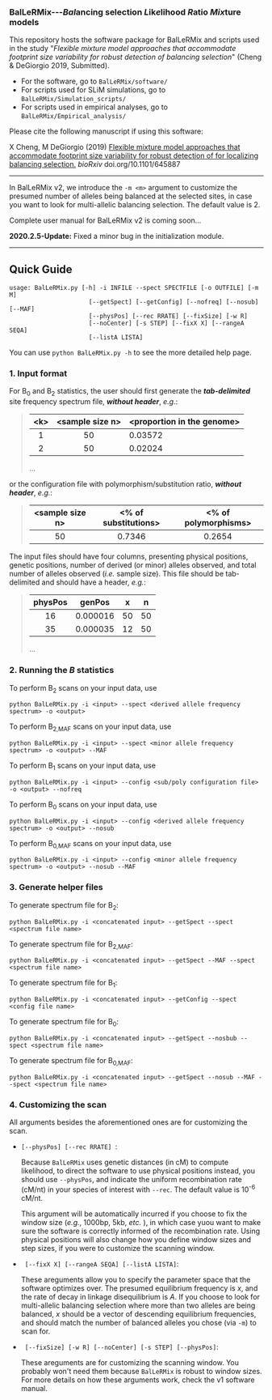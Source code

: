 ###  BalLeRMix---*Bal*ancing selection *L*ik*e*lihood *R*atio *Mix*ture models

This repository hosts the software package for BalLeRMix and scripts used in the study "*Flexible mixture model approaches that accommodate footprint size variability for robust detection of balancing selection*" (Cheng &amp; DeGiorgio 2019, Submitted). 

- For the software, go to `BalLeRMix/software/`
- For scripts used for SLiM simulations, go to `BalLeRMix/Simulation_scripts/`
- For scripts used in empirical analyses,  go to `BalLeRMix/Empirical_analysis/`

Please cite the following manuscript if using this software:

X Cheng, M DeGiorgio (2019) [Flexible mixture model approaches that accommodate footprint size variability for robust detection of for localizing balancing selection.](https://www.biorxiv.org/content/10.1101/645887v2) *bioRxiv* doi.org/10.1101/645887

------

In BalLeRMix v2, we introduce the `-m <m>` argument to customize the presumed number of alleles being balanced at the selected sites, in case you want to look for multi-allelic balancing selection. The default value is 2.

Complete user manual for BalLeRMix v2 is coming soon...

**2020.2.5-Update:** Fixed a minor bug in the initialization module.

------

## Quick Guide 

```
usage: BalLeRMix.py [-h] -i INFILE --spect SPECTFILE [-o OUTFILE] [-m M]
                      [--getSpect] [--getConfig] [--nofreq] [--nosub] [--MAF]
                      [--physPos] [--rec RRATE] [--fixSize] [-w R]
                      [--noCenter] [-s STEP] [--fixX X] [--rangeA SEQA]
                      [--listA LISTA]
```
You can use `python BalLeRMix.py -h` to see the more detailed help page.

### 1. Input format
For B<sub>0</sub> and B<sub>2</sub> statistics, the user should first generate the __*tab-delimited*__ site frequency spectrum file, __*without header*__, *e.g.*:
> \<k\>|\<sample size n\>|\<proportion in the genome\>    
> :-----:|:-----:|-----
> 1|50|0.03572
> 2|50|0.02024
> ...
  
or the configuration file with polymorphism/substitution ratio, __*without header*__, *e.g.*:

> \<sample size n\> | \<\% of substitutions\> | \<\% of polymorphisms\>  
> :-----:|:-----:|:-----:   
> 50  |  0.7346  |  0.2654    

The input files should have four columns, presenting physical positions, genetic positions, number of derived (or minor) alleles observed, and total number of alleles observed (*i.e.* sample size). This file should be tab-delimited and should have a header, *e.g.*:

> physPos|genPos|x|n    
> :-----:|:-----:|:-----:|:-----:    
> 16|0.000016|50|50    
> 35|0.000035|12|50   
> ...
  
### 2. Running the *B* statistics
To perform B<sub>2</sub> scans on your input data, use

    python BalLeRMix.py -i <input> --spect <derived allele frequency spectrum> -o <output>

To perform B<sub>2,MAF</sub> scans on your input data, use

    python BalLeRMix.py -i <input> --spect <minor allele frequency spectrum> -o <output> --MAF

To perform B<sub>1</sub> scans on your input data, use

    python BalLeRMix.py -i <input> --config <sub/poly configuration file> -o <output> --nofreq

To perform B<sub>0</sub> scans on your input data, use

    python BalLeRMix.py -i <input> --config <derived allele frequency spectrum> -o <output> --nosub 

To perform B<sub>0,MAF</sub> scans on your input data, use

    python BalLeRMix.py -i <input> --config <minor allele frequency spectrum> -o <output> --nosub --MAF

### 3. Generate helper files
To generate spectrum file for B<sub>2</sub>:

    python BalLeRMix.py -i <concatenated input> --getSpect --spect <spectrum file name>

To generate spectrum file for B<sub>2,MAF</sub>:

    python BalLeRMix.py -i <concatenated input> --getSpect --MAF --spect <spectrum file name>

To generate spectrum file for B<sub>1</sub>:

    python BalLeRMix.py -i <concatenated input> --getConfig --spect <config file name>

To generate spectrum file for B<sub>0</sub>:

    python BalLeRMix.py -i <concatenated input> --getSpect --nosbub --spect <spectrum file name>

To generate spectrum file for B<sub>0,MAF</sub>:

    python BalLeRMix.py -i <concatenated input> --getSpect --nosub --MAF --spect <spectrum file name>

### 4. Customizing the scan
All arguments besides the aforementioned ones are for customizing the scan.

- `[--physPos] [--rec RRATE] `:

   Because `BalLeRMix` uses genetic distances (in cM) to compute likelihood, to direct the software to use physical positions instead, you should use `--physPos`, and indicate the uniform recombination rate (cM/nt) in your species of interest with `--rec`. The default value is 10<sup>-6</sup> cM/nt.
   
   This argument will be automatically incurred if you choose to fix the window size (*e.g.*, 1000bp, 5kb, *etc.* ), in which case yuou want to make sure the software is correctly informed of the recombination rate. Using physical positions will also change how you define window sizes and step sizes, if you were to customize the scanning window.

- ` [--fixX X] [--rangeA SEQA] [--listA LISTA]`:

   These areguments allow you to specify the parameter space that the software optimizes over. The presumed equilibrium frequency is *x*, and the rate of decay in linkage disequilibrium is *A*. If you choose to look for multi-allelic balancing selection where more than two alleles are being balanced, *x* should be a vector of descending equilibrium frequencies, and should match the number of balanced alleles you chose (via `-m`) to scan for.

- ` [--fixSize] [-w R] [--noCenter] [-s STEP] [--physPos]`:

   These areguments are for customizing the scanning window. You probably won't need them because `BalLeRMix` is robust to window sizes. For more details on how these arguments work, check the v1 software manual.
